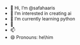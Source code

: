 - 👋 Hi, I’m @safahaaris
- 👀 I’m interested in creating ai
- 🌱 I’m currently learning python
- 💞️ 
- 📫 
- 😄 Pronouns: he\him
  

<!---
safahaaris/safahaaris is a ✨ special ✨ repository because its `README.md` (this file) appears on your GitHub profile.
You can click the Preview link to take a look at your changes.
--->
